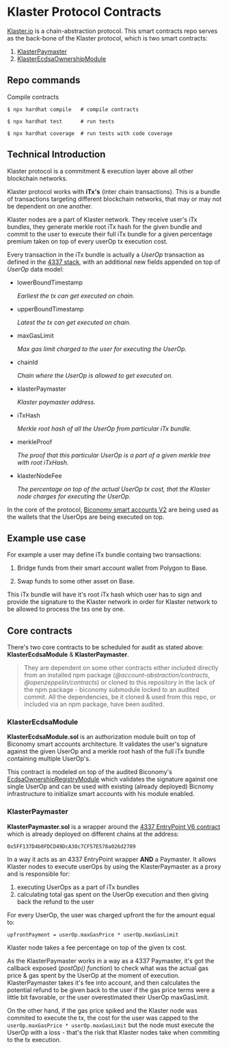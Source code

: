 # Klaster Protocol Contracts

[Klaster.io](https://klaster.io) is a chain-abstraction protocol.
This smart contracts repo serves as the back-bone of the Klaster protocol, which is two smart contracts:

1. [KlasterPaymaster](./contracts/KlasterPaymaster.sol)
2. [KlasterEcdsaOwnershipModule](./contracts/KlasterEcdsaModule.sol)

## Repo commands

Compile contracts

```shell
$ npx hardhat compile   # compile contracts

$ npx hardhat test      # run tests

$ npx hardhat coverage  # run tests with code coverage
```

## Technical Introduction

Klaster protocol is a commitment & execution layer above all other blockchain networks.

Klaster protocol works with **iTx's** (inter chain transactions). This is a bundle of transactions targeting different blockchain networks, that may or may not be dependent on one another.

Klaster nodes are a part of Klaster network. They receive user's iTx bundles, they generate merkle root iTx hash for the given bundle and commit to the user to execute their full iTx bundle for a given percentage premium taken on top of every userOp tx execution cost.

Every transaction in the iTx bundle is actually a _UserOp_ transaction as defined in the [4337 stack](https://www.erc4337.io/), with an additional new fields appended on top of _UserOp_ data model:

- lowerBoundTimestamp

  _Earliest the tx can get executed on chain._

- upperBoundTimestamp

  _Latest the tx can get executed on chain._

- maxGasLimit

  _Max gas limit charged to the user for executing the UserOp._

- chainId

  _Chain where the UserOp is allowed to get executed on._

- klasterPaymaster

  _Klaster paymaster address._

- iTxHash

  _Merkle root hash of all the UserOp from particular iTx bundle._

- merkleProof

  _The proof that this particular UserOp is a part of a given merkle tree with root iTxHash._

- klasterNodeFee

  _The percentage on top of the actual UserOp tx cost, that the Klaster node charges for executing the UserOp._

In the core of the protocol, [Biconomy smart accounts V2](https://docs.biconomy.io/contracts) are being used as the wallets that the UserOps are being executed on top.

## Example use case

For example a user may define iTx bundle containg two transactions:

1. Bridge funds from their smart account wallet from Polygon to Base.

2. Swap funds to some other asset on Base.

This iTx bundle will have it's root iTx hash which user has to sign and provide the signature to the Klaster network in order for Klaster network to be allowed to process the txs one by one.

## Core contracts

There's two core contracts to be scheduled for audit as stated above: **KlasterEcdsaModule** & **KlasterPaymaster**.

> They are dependent on some other contracts either included directly from an installed npm package (_@account-abstraction/contracts_, _@openzeppelin/contracts_) or cloned to this repository in the lack of the npm package - biconomy submodule locked to an audited commit.
> All the dependencies, be it cloned & used from this repo, or included via an npm package, have been audited.

### KlasterEcdsaModule

**KlasterEcdsaModule.sol** is an authorization module built on top of Biconomy smart accounts architecture. It validates the user's signature against the given UserOp and a merkle root hash of the full iTx bundle containing multiple UserOp's.

This contract is modeled on top of the audited Biconomy's [EcdsaOwnershipRegistryModule](https://github.com/bcnmy/scw-contracts/blob/main/contracts/smart-account/modules/EcdsaOwnershipRegistryModule.sol) which validates the signature against one single UserOp and can be used with existing (already deployed) Bicnomy infrastructure to initialize smart accounts with his module enabled.

### KlasterPaymaster

**KlasterPaymaster.sol** is a wrapper around the [4337 EntryPoint V6 contract](https://www.erc4337.io/docs/understanding-ERC-4337/entry-point-contract) which is already deployed on different chains at the address:

`0x5FF137D4b0FDCD49DcA30c7CF57E578a026d2789`

In a way it acts as an 4337 EntryPoint wrapper **AND** a Paymaster. It allows Klaster nodes to execute userOps by using the KlasterPaymaster as a proxy and is responsible for:

1. executing UserOps as a part of iTx bundles
2. calculating total gas spent on the UserOp execution and then giving back the refund to the user

For every UserOp, the user was charged upfront the for the amount equal to:

`upfrontPayment = userOp.maxGasPrice * userOp.maxGasLimit`

Klaster node takes a fee percentage on top of the given tx cost.

As the KlasterPaymaster works in a way as a 4337 Paymaster, it's got the callback exposed (_postOp() function_) to check what was the actual gas price & gas spent by the UserOp at the moment of execution. KlasterPaymaster takes it's fee into account, and then calculates the potential refund to be given back to the user if the gas price terms were a little bit favorable, or the user overestimated their UserOp maxGasLimit.

On the other hand, if the gas price spiked and the Klaster node was commited to execute the tx, the cost for the user was capped to the `userOp.maxGasPrice * userOp.maxGasLimit` but the node must execute the UserOp with a loss - that's the risk that Klaster nodes take when commiting to the tx execution.
